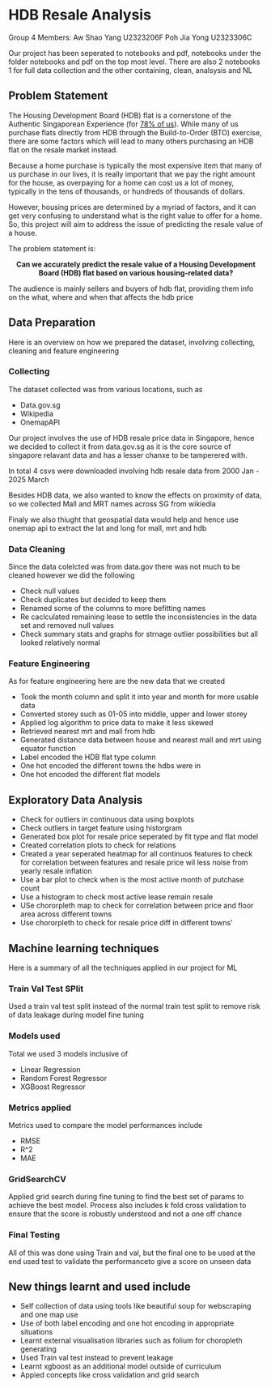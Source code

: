 # HDB Resale Analysis

Group 4
Members:
Aw Shao Yang U2323206F 
Poh Jia Yong U2323306C

Our project has been seperated to notebooks and pdf, notebooks under the folder notebooks and pdf on the top most level. There are also 2 notebooks 1 for full data collection and the other containing, clean, analsysis and NL


## Problem Statement
The Housing Development Board (HDB) flat is a cornerstone of the Authentic Singaporean Experience (for [78% of us](https://www.singstat.gov.sg/find-data/search-by-theme/households/households/latest-data)). While many of us purchase flats directly from HDB through the Build-to-Order (BTO) exercise, there are some factors which will lead to many others purchasing an HDB flat on the resale market instead.

Because a home purchase is typically the most expensive item that many of us purchase in our lives, it is really important that we pay the right amount for the house, as overpaying for a home can cost us a lot of money, typically in the tens of thousands, or hundreds of thousands of dollars.

However, housing prices are determined by a myriad of factors, and it can get very confusing to understand what is the right value to offer for a home. So, this project will aim to address the issue of predicting the resale value of a house.

The problem statement is:
**<center>Can we accurately predict the resale value of a Housing Development Board (HDB) flat based on various housing-related data?</center>**

The audience is mainly sellers and buyers of hdb flat, providing them info on the what, where and when that affects the hdb price


## Data Preparation
Here is an overview on how we prepared the dataset, involving collecting, cleaning and feature engineering

### Collecting 
The dataset collected was from various locations, such as
- Data.gov.sg 
- Wikipedia
- OnemapAPI

Our project involves the use of HDB resale price data in Singapore, hence we decided to collect it from data.gov.sg as it is the core source of singapore relavant data and has a lesser chanxe to be tamperered with. 

In total 4 csvs were downloaded involving hdb resale data from 2000 Jan - 2025 March

Besides HDB data, we also wanted to know the effects on proximity of data, so we collected Mall and MRT names across SG from wikiedia

Finaly we also thiught that geospatial data would help and hence use onemap api to extract the lat and long for mall, mrt and hdb

### Data Cleaning 
Since the data colelcted was from data.gov there was not much to be cleaned however we did the following 
- Check null values
- Check duplicates but decided to keep them 
- Renamed some of the columns to more befitting names
- Re caclculated remaining lease to settle the inconsistencies in the data set and removed null values 
- Check summary stats and graphs for strnage outlier possibilities but all looked relatively normal


### Feature Engineering 
As for feature engineering here are the new data that we created 
- Took the month column and split it into year and month for more usable data 
- Converted storey such as 01-05 into middle, upper and lower storey
- Applied log algorithm to price data to make it less skewed
- Retrieved nearest mrt and mall from hdb
- Generated distance data between house and nearest mall and mrt using equator function 
- Label encoded the HDB flat type column
- One hot encoded the different towns the hdbs were in
- One hot encoded the different flat models

## Exploratory Data Analysis
- Check for outliers in continuous data using boxplots
- Check outliers in target feature using historgram 
- Generated box plot for resale price seperated by flt type and flat model 
- Created correlation plots to check for relations 
- Created a year seperated heatmap for all continuos features to check for correlation between features and resale price wil less noise from yearly resale inflation 
- Use a bar plot to check when is the most active month of putchase count 
- Use a histogram to check most active lease remain resale
- USe chororpleth map to check for correlation between price and floor area across different towns
- Use chororpleth to check for resale price diff in different towns'

## Machine learning techniques 
Here is a summary of all the techniques applied in our project for ML 

### Train Val Test SPlit
Used a train val test split instead of the normal train test split to remove risk of data leakage during model fine tuning

### Models used 
Total we used 3 models inclusive of 
- Linear Regression 
- Random Forest Regressor
- XGBoost Regressor

### Metrics applied 
Metrics used to compare the model performances include 
- RMSE 
- R^2 
- MAE

### GridSearchCV
Applied grid search during fine tuning to find the best set of params to achieve the best model. Process also includes k fold cross validation to ensure that the score is robustly understood and not a one off chance

### Final Testing
All of this was done using Train and val, but the final one to be used at the end used test to validate the performanceto give a score on unseen data


## New things learnt and used include 
- Self collection of data using tools like beautiful soup for webscraping and one map use
- Use of both label encoding and one hot encoding in appropriate situations
- Learnt external visualisation libraries such as folium for choropleth generating
- Used Train val test instead to prevent leakage
- Learnt xgboost as an additional model outside of curriculum 
- Appied concepts like cross validation and grid search